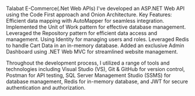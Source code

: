 Talabat E-Commerce(.Net Web APIs)
I've developed an ASP.NET Web API using the Code First approach and Onion Architecture.
Key Features:
 Efficient data mapping with AutoMapper for seamless integration.
 Implemented the Unit of Work pattern for effective database management.
 Leveraged the Repository pattern for efficient data access and management.
 Using Identity for managing users and roles.
 Leveraged Redis to handle Cart Data in an in-memory database.
 Added an exclusive Admin Dashboard using .NET Web MVC for streamlined website management.

Throughout the development process, I utilized a range of tools and technologies including Visual Studio (VS),
Git & GitHub for version control, Postman for API testing, SQL Server Management Studio (SSMS) for database management,
Redis for in-memory database, and JWT for secure authentication and authorization.
